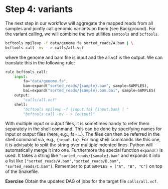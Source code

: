 # Step 4: variants

The next step in our workflow will aggregate the mapped reads from all samples and jointly call genomic variants on them (see Background). For the variant calling, we will combine the two utilities `samtools` and `bcftools`.

```bash
bcftools mpileup -f data/genome.fa sorted_reads/A.bam | \
bcftools call -mv - > calls/all.vcf
```

where the genome and bam file is input and the all.vcf is the output. We can translate this in the following rule:

```python
rule bcftools_call:
    input:
        fa="data/genome.fa",
        bam=expand("sorted_reads/{sample}.bam", sample=SAMPLES),
        bai=expand("sorted_reads/{sample}.bam.bai", sample=SAMPLES)
    output:
        "calls/all.vcf"
    shell:
        "bcftools mpileup -f {input.fa} {input.bam} | "
        "bcftools call -mv - > {output}"
```

With multiple input or output files, it is sometimes handy to refer them separately in the shell command. This can be done by specifying names for input or output files (here, e.g., fa=...). The files can then be referred in the shell command via, e.g., `{input.fa}`. For long shell commands like this one, it is advisable to split the string over multiple indented lines. Python will automatically merge it into one. Furthermore the special function `expand()` is used. It takes a string like `"sorted_reads/{sample}.bam"` and expands it into a list like `["sorted_reads/A.bam","sorted_reads/B.bam", "sorted_reads/C.bam"]`. Remember to put `SAMPLES = ["A", "B", "C"]` on top of the Snakefile.&#x20;

**Exercise** Obtain the updated DAG of jobs for the target file `calls/all.vcf`.
